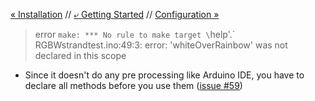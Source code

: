 [&laquo; Installation](Installation.md)  // [&ldca; Getting Started](GettingStarted.md) // [Configuration &raquo;](Configuration.md)

>error `make: *** No rule to make target \`help'.` 
> RGBWstrandtest.ino:49:3: error: 'whiteOverRainbow' was not declared in this scope

- Since it doesn't do any pre processing like Arduino IDE, you have to declare all methods before you use them ([issue #59](https://github.com/sudar/Arduino-Makefile/issues/59))
